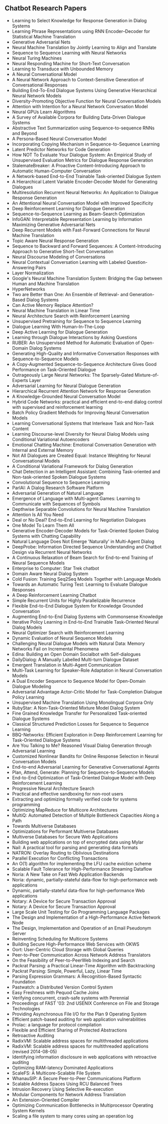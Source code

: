 <h2> Chatbot Research Papers </h2>




<ul>

                             

 <li><a target="_blank" href="https://github.com/manjunath5496/Chatbot-Research-Papers/blob/master/chat (1).pdf" style="text-decoration:none;">Learning to Select Knowledge for Response Generation in Dialog Systems</a></li>

 <li><a target="_blank" href="https://github.com/manjunath5496/Chatbot-Research-Papers/blob/master/chat (2).pdf" style="text-decoration:none;">Learning Phrase Representations using RNN Encoder–Decoder for Statistical Machine Translation</a></li>

<li><a target="_blank" href="https://github.com/manjunath5496/Chatbot-Research-Papers/blob/master/chat (3).pdf" style="text-decoration:none;">Generative Adversarial Nets</a></li>
 <li><a target="_blank" href="https://github.com/manjunath5496/Chatbot-Research-Papers/blob/master/chat (4).pdf" style="text-decoration:none;">Neural Machine Translation by Jointly Learning to Align and Translate</a></li>                              
<li><a target="_blank" href="https://github.com/manjunath5496/Chatbot-Research-Papers/blob/master/chat (5).pdf" style="text-decoration:none;">Sequence to Sequence Learning
with Neural Networks</a></li>
<li><a target="_blank" href="https://github.com/manjunath5496/Chatbot-Research-Papers/blob/master/chat (6).pdf" style="text-decoration:none;">Neural Turing Machines</a></li>
 <li><a target="_blank" href="https://github.com/manjunath5496/Chatbot-Research-Papers/blob/master/chat (7).pdf" style="text-decoration:none;">Neural Responding Machine for Short-Text Conversation</a></li>

 <li><a target="_blank" href="https://github.com/manjunath5496/Chatbot-Research-Papers/blob/master/chat (8).pdf" style="text-decoration:none;"> Learning to Transduce with Unbounded Memory </a></li>
   <li><a target="_blank" href="https://github.com/manjunath5496/Chatbot-Research-Papers/blob/master/chat (9).pdf" style="text-decoration:none;">A Neural Conversational Model</a></li>
  
   
 <li><a target="_blank" href="https://github.com/manjunath5496/Chatbot-Research-Papers/blob/master/chat (10).pdf" style="text-decoration:none;">A Neural Network Approach to
Context-Sensitive Generation of Conversational Responses </a></li>                              
<li><a target="_blank" href="https://github.com/manjunath5496/Chatbot-Research-Papers/blob/master/chat (11).pdf" style="text-decoration:none;">Building End-To-End Dialogue Systems Using Generative Hierarchical Neural Network Models</a></li>
<li><a target="_blank" href="https://github.com/manjunath5496/Chatbot-Research-Papers/blob/master/chat (12).pdf" style="text-decoration:none;">Diversity-Promoting Objective Function for Neural Conversation Models</a></li>
<li><a target="_blank" href="https://github.com/manjunath5496/Chatbot-Research-Papers/blob/master/chat (13).pdf" style="text-decoration:none;">Attention with Intention for a Neural Network Conversation Model</a></li>

<li><a target="_blank" href="https://github.com/manjunath5496/Chatbot-Research-Papers/blob/master/chat (14).pdf" style="text-decoration:none;">Neural GPUs Learn Algorithms</a></li>
                              
<li><a target="_blank" href="https://github.com/manjunath5496/Chatbot-Research-Papers/blob/master/chat (15).pdf" style="text-decoration:none;">A Survey of Available Corpora for Building Data-Driven Dialogue Systems</a></li>

<li><a target="_blank" href="https://github.com/manjunath5496/Chatbot-Research-Papers/blob/master/chat (16).pdf" style="text-decoration:none;">Abstractive Text Summarization using Sequence-to-sequence RNNs and Beyond</a></li>

  <li><a target="_blank" href="https://github.com/manjunath5496/Chatbot-Research-Papers/blob/master/chat (17).pdf" style="text-decoration:none;">A Persona-Based Neural Conversation Model</a></li>   
  
<li><a target="_blank" href="https://github.com/manjunath5496/Chatbot-Research-Papers/blob/master/chat (18).pdf" style="text-decoration:none;">Incorporating Copying Mechanism in Sequence-to-Sequence Learning</a></li> 

  
<li><a target="_blank" href="https://github.com/manjunath5496/Chatbot-Research-Papers/blob/master/chat (19).pdf" style="text-decoration:none;">Latent Predictor Networks for Code Generation</a></li> 

<li><a target="_blank" href="https://github.com/manjunath5496/Chatbot-Research-Papers/blob/master/chat (20).pdf" style="text-decoration:none;">How NOT To Evaluate Your Dialogue System: An Empirical Study of Unsupervised Evaluation Metrics for Dialogue Response Generation</a></li>

<li><a target="_blank" href="https://github.com/manjunath5496/Chatbot-Research-Papers/blob/master/chat (21).pdf" style="text-decoration:none;">StalemateBreaker: A Proactive Content-Introducing Approach to Automatic Human-Computer Conversation</a></li>
<li><a target="_blank" href="https://github.com/manjunath5496/Chatbot-Research-Papers/blob/master/chat (22).pdf" style="text-decoration:none;">A Network-based End-to-End Trainable Task-oriented Dialogue System</a></li> 
 <li><a target="_blank" href="https://github.com/manjunath5496/Chatbot-Research-Papers/blob/master/chat (23).pdf" style="text-decoration:none;">A Hierarchical Latent Variable Encoder-Decoder Model for Generating Dialogues</a></li> 
 

   <li><a target="_blank" href="https://github.com/manjunath5496/Chatbot-Research-Papers/blob/master/chat (24).pdf" style="text-decoration:none;">Multiresolution Recurrent Neural Networks: An Application to Dialogue Response Generation</a></li>
 
   <li><a target="_blank" href="https://github.com/manjunath5496/Chatbot-Research-Papers/blob/master/chat (25).pdf" style="text-decoration:none;">An Attentional Neural Conversation Model with Improved Specificity</a></li>                              
 <li><a target="_blank" href="https://github.com/manjunath5496/Chatbot-Research-Papers/blob/master/chat (26).pdf" style="text-decoration:none;">Deep Reinforcement Learning for Dialogue Generation</a></li>
 <li><a target="_blank" href="https://github.com/manjunath5496/Chatbot-Research-Papers/blob/master/chat (27).pdf" style="text-decoration:none;">Sequence-to-Sequence Learning
as Beam-Search Optimization</a></li>
   
 
   <li><a target="_blank" href="https://github.com/manjunath5496/Chatbot-Research-Papers/blob/master/chat (28).pdf" style="text-decoration:none;">InfoGAN: Interpretable Representation Learning by Information Maximizing Generative Adversarial Nets</a></li>
 
   <li><a target="_blank" href="https://github.com/manjunath5496/Chatbot-Research-Papers/blob/master/chat (29).pdf" style="text-decoration:none;">Deep Recurrent Models with Fast-Forward Connections for Neural Machine Translation </a></li>                              

  <li><a target="_blank" href="https://github.com/manjunath5496/Chatbot-Research-Papers/blob/master/chat (30).pdf" style="text-decoration:none;">Topic Aware Neural Response Generation</a></li>
 
   <li><a target="_blank" href="https://github.com/manjunath5496/Chatbot-Research-Papers/blob/master/chat (31).pdf" style="text-decoration:none;">Sequence to Backward and Forward Sequences: A Content-Introducing Approach to Generative Short-Text Conversation</a></li> 
    <li><a target="_blank" href="https://github.com/manjunath5496/Chatbot-Research-Papers/blob/master/chat (32).pdf" style="text-decoration:none;">Neural Discourse Modeling of Conversations</a></li> 

   <li><a target="_blank" href="https://github.com/manjunath5496/Chatbot-Research-Papers/blob/master/chat (33).pdf" style="text-decoration:none;">Neural Contextual Conversation Learning with Labeled Question-Answering Pairs</a></li>                              

  <li><a target="_blank" href="https://github.com/manjunath5496/Chatbot-Research-Papers/blob/master/chat (34).pdf" style="text-decoration:none;">Layer Normalization</a></li> 
 
  <li><a target="_blank" href="https://github.com/manjunath5496/Chatbot-Research-Papers/blob/master/chat (35).pdf" style="text-decoration:none;">Google's Neural Machine Translation System: Bridging the Gap between Human and Machine Translation</a></li> 

  <li><a target="_blank" href="https://github.com/manjunath5496/Chatbot-Research-Papers/blob/master/chat (36).pdf" style="text-decoration:none;">HyperNetworks</a></li> 
 
<li><a target="_blank" href="https://github.com/manjunath5496/Chatbot-Research-Papers/blob/master/chat (37).pdf" style="text-decoration:none;">Two are Better than One:
An Ensemble of Retrieval- and Generation-Based Dialog Systems</a></li>
 <li><a target="_blank" href="https://github.com/manjunath5496/Chatbot-Research-Papers/blob/master/chat (38).pdf" style="text-decoration:none;">Can Active Memory Replace Attention?</a></li>
<li><a target="_blank" href="https://github.com/manjunath5496/Chatbot-Research-Papers/blob/master/chat (39).pdf" style="text-decoration:none;">Neural Machine Translation in Linear Time</a></li>
 <li><a target="_blank" href="https://github.com/manjunath5496/Chatbot-Research-Papers/blob/master/chat (40).pdf" style="text-decoration:none;">Neural Architecture Search with Reinforcement Learning</a></li>                              
<li><a target="_blank" href="https://github.com/manjunath5496/Chatbot-Research-Papers/blob/master/chat (41).pdf" style="text-decoration:none;">Unsupervised Pretraining for Sequence to Sequence Learning</a></li>
<li><a target="_blank" href="https://github.com/manjunath5496/Chatbot-Research-Papers/blob/master/chat (42).pdf" style="text-decoration:none;">Dialogue Learning With Human-In-The-Loop</a></li>
 
  <li><a target="_blank" href="https://github.com/manjunath5496/Chatbot-Research-Papers/blob/master/chat (43).pdf" style="text-decoration:none;">Deep Active Learning for Dialogue Generation</a></li>
 <li><a target="_blank" href="https://github.com/manjunath5496/Chatbot-Research-Papers/blob/master/chat (44).pdf" style="text-decoration:none;">
Learning through Dialogue Interactions by Asking Questions</a></li>
   <li><a target="_blank" href="https://github.com/manjunath5496/Chatbot-Research-Papers/blob/master/chat (45).pdf" style="text-decoration:none;">RUBER: An Unsupervised Method for Automatic Evaluation of Open-Domain Dialog Systems</a></li>  
   
<li><a target="_blank" href="https://github.com/manjunath5496/Chatbot-Research-Papers/blob/master/chat (46).pdf" style="text-decoration:none;">Generating High-Quality and Informative Conversation Responses with Sequence-to-Sequence Models</a></li> 
                             
<li><a target="_blank" href="https://github.com/manjunath5496/Chatbot-Research-Papers/blob/master/chat (47).pdf" style="text-decoration:none;">A Copy-Augmented Sequence-to-Sequence Architecture Gives Good Performance on Task-Oriented Dialogue</a></li>
<li><a target="_blank" href="https://github.com/manjunath5496/Chatbot-Research-Papers/blob/master/chat (48).pdf" style="text-decoration:none;">Outrageously Large Neural Networks: The Sparsely-Gated Mixture-of-Experts Layer</a></li>

<li><a target="_blank" href="https://github.com/manjunath5496/Chatbot-Research-Papers/blob/master/chat (49).pdf" style="text-decoration:none;">Adversarial Learning for Neural Dialogue Generation</a></li>
                              
<li><a target="_blank" href="https://github.com/manjunath5496/Chatbot-Research-Papers/blob/master/chat (50).pdf" style="text-decoration:none;">Hierarchical Recurrent Attention Network for Response Generation</a></li>
<li><a target="_blank" href="https://github.com/manjunath5496/Chatbot-Research-Papers/blob/master/chat (51).pdf" style="text-decoration:none;">A Knowledge-Grounded Neural Conversation Model </a></li>
<li><a target="_blank" href="https://github.com/manjunath5496/Chatbot-Research-Papers/blob/master/chat (52).pdf" style="text-decoration:none;">Hybrid Code Networks: practical and efficient end-to-end dialog control with supervised and reinforcement learning</a></li>

<li><a target="_blank" href="https://github.com/manjunath5496/Chatbot-Research-Papers/blob/master/chat (53).pdf" style="text-decoration:none;">Batch Policy Gradient Methods for Improving Neural Conversation Models</a></li>
 
<li><a target="_blank" href="https://github.com/manjunath5496/Chatbot-Research-Papers/blob/master/chat (54).pdf" style="text-decoration:none;">Learning Conversational Systems that Interleave Task and Non-Task Content </a></li>

<li><a target="_blank" href="https://github.com/manjunath5496/Chatbot-Research-Papers/blob/master/chat (55).pdf" style="text-decoration:none;">Learning Discourse-level Diversity for Neural Dialog Models using Conditional Variational Autoencoders</a></li>
 
  <li><a target="_blank" href="https://github.com/manjunath5496/Chatbot-Research-Papers/blob/master/chat (56).pdf" style="text-decoration:none;">Emotional Chatting Machine: Emotional Conversation Generation with Internal and External Memory </a></li>                              

  <li><a target="_blank" href="https://github.com/manjunath5496/Chatbot-Research-Papers/blob/master/chat (57).pdf" style="text-decoration:none;">Not All Dialogues are Created Equal: Instance Weighting for Neural Conversational Models</a></li>
 
   <li><a target="_blank" href="https://github.com/manjunath5496/Chatbot-Research-Papers/blob/master/chat (58).pdf" style="text-decoration:none;">A Conditional Variational Framework for Dialog Generation</a></li>
    <li><a target="_blank" href="https://github.com/manjunath5496/Chatbot-Research-Papers/blob/master/chat (59).pdf" style="text-decoration:none;">Chat Detection in an Intelligent Assistant: Combining Task-oriented and Non-task-oriented Spoken Dialogue Systems</a></li>
 
  <li><a target="_blank" href="https://github.com/manjunath5496/Chatbot-Research-Papers/blob/master/chat (60).pdf" style="text-decoration:none;">Convolutional Sequence to Sequence Learning </a></li>
 
   <li><a target="_blank" href="https://github.com/manjunath5496/Chatbot-Research-Papers/blob/master/chat (61).pdf" style="text-decoration:none;">ParlAI: A Dialog Research Software Platform</a></li>
 
   <li><a target="_blank" href="https://github.com/manjunath5496/Chatbot-Research-Papers/blob/master/chat (62).pdf" style="text-decoration:none;">Adversarial Generation of Natural Language</a></li>
 
   <li><a target="_blank" href="https://github.com/manjunath5496/Chatbot-Research-Papers/blob/master/chat (63).pdf" style="text-decoration:none;">Emergence of Language with Multi-agent Games: Learning to Communicate with Sequences of Symbols</a></li>                              

  <li><a target="_blank" href="https://github.com/manjunath5496/Chatbot-Research-Papers/blob/master/chat (64).pdf" style="text-decoration:none;">Depthwise Separable Convolutions for Neural Machine Translation</a></li>
 
   <li><a target="_blank" href="https://github.com/manjunath5496/Chatbot-Research-Papers/blob/master/chat (65).pdf" style="text-decoration:none;">Attention Is All You Need </a></li> 

   <li><a target="_blank" href="https://github.com/manjunath5496/Chatbot-Research-Papers/blob/master/chat (66).pdf" style="text-decoration:none;">Deal or No Deal? End-to-End Learning for Negotiation Dialogues</a></li> 
 
   <li><a target="_blank" href="https://github.com/manjunath5496/Chatbot-Research-Papers/blob/master/chat (67).pdf" style="text-decoration:none;">One Model To Learn Them All</a></li>                              

  <li><a target="_blank" href="https://github.com/manjunath5496/Chatbot-Research-Papers/blob/master/chat (68).pdf" style="text-decoration:none;">Generative Encoder-Decoder Models for Task-Oriented Spoken Dialog Systems with Chatting Capability</a></li> 
 
  
   <li><a target="_blank" href="https://github.com/manjunath5496/Chatbot-Research-Papers/blob/master/chat (69).pdf" style="text-decoration:none;">Natural Language Does Not Emerge 'Naturally' in Multi-Agent Dialog</a></li>                              

  <li><a target="_blank" href="https://github.com/manjunath5496/Chatbot-Research-Papers/blob/master/chat (70).pdf" style="text-decoration:none;">DeepProbe: Information Directed Sequence Understanding and Chatbot Design via Recurrent Neural Networks</a></li> 
  
 
 <li><a target="_blank" href="https://github.com/manjunath5496/Chatbot-Research-Papers/blob/master/chat (71).pdf" style="text-decoration:none;">A Continuous Relaxation of Beam Search for End-to-end Training of Neural Sequence Models</a></li>
 
 <li><a target="_blank" href="https://github.com/manjunath5496/Chatbot-Research-Papers/blob/master/chat (72).pdf" style="text-decoration:none;">Enterprise to Computer: Star Trek chatbot</a></li> 
 
 
 <li><a target="_blank" href="https://github.com/manjunath5496/Chatbot-Research-Papers/blob/master/chat (73).pdf" style="text-decoration:none;">Domain Aware Neural Dialog System</a></li>
  <li><a target="_blank" href="https://github.com/manjunath5496/Chatbot-Research-Papers/blob/master/chat (74).pdf" style="text-decoration:none;">Cold Fusion: Training Seq2Seq Models Together with Language Models</a></li>
    <li><a target="_blank" href="https://github.com/manjunath5496/Chatbot-Research-Papers/blob/master/chat (75).pdf" style="text-decoration:none;">Towards an Automatic Turing Test: Learning to Evaluate Dialogue Responses</a></li>                        
<li><a target="_blank" href="https://github.com/manjunath5496/Chatbot-Research-Papers/blob/master/chat (76).pdf" style="text-decoration:none;">A Deep Reinforcement Learning Chatbot</a></li>

 <li><a target="_blank" href="https://github.com/manjunath5496/Chatbot-Research-Papers/blob/master/chat (77).pdf" style="text-decoration:none;">Simple Recurrent Units for Highly Parallelizable Recurrence</a></li> 
 
 
 <li><a target="_blank" href="https://github.com/manjunath5496/Chatbot-Research-Papers/blob/master/chat (78).pdf" style="text-decoration:none;">Flexible End-to-End Dialogue System for Knowledge Grounded Conversation</a></li>
  <li><a target="_blank" href="https://github.com/manjunath5496/Chatbot-Research-Papers/blob/master/chat (79).pdf" style="text-decoration:none;">Augmenting End-to-End Dialog Systems with Commonsense Knowledge</a></li>


 <li><a target="_blank" href="https://github.com/manjunath5496/Chatbot-Research-Papers/blob/master/chat (80).pdf" style="text-decoration:none;">Iterative Policy Learning in End-to-End Trainable Task-Oriented Neural Dialog Models</a></li> 
 
 
 <li><a target="_blank" href="https://github.com/manjunath5496/Chatbot-Research-Papers/blob/master/chat (81).pdf" style="text-decoration:none;">Neural Optimizer Search with Reinforcement Learning</a></li>
  <li><a target="_blank" href="https://github.com/manjunath5496/Chatbot-Research-Papers/blob/master/chat (82).pdf" style="text-decoration:none;">Dynamic Evaluation of Neural Sequence Models</a></li>

 <li><a target="_blank" href="https://github.com/manjunath5496/Chatbot-Research-Papers/blob/master/chat (83).pdf" style="text-decoration:none;">Challenging Neural Dialogue Models with Natural Data: Memory Networks Fail on Incremental Phenomena</a></li>
  <li><a target="_blank" href="https://github.com/manjunath5496/Chatbot-Research-Papers/blob/master/chat (84).pdf" style="text-decoration:none;">Edina: Building an Open Domain Socialbot with Self-dialogues</a></li>

 <li><a target="_blank" href="https://github.com/manjunath5496/Chatbot-Research-Papers/blob/master/chat (85).pdf" style="text-decoration:none;">DailyDialog: A Manually Labelled Multi-turn Dialogue Dataset</a></li>
  <li><a target="_blank" href="https://github.com/manjunath5496/Chatbot-Research-Papers/blob/master/chat (86).pdf" style="text-decoration:none;">
Emergent Translation in Multi-Agent Communication</a></li>

 <li><a target="_blank" href="https://github.com/manjunath5496/Chatbot-Research-Papers/blob/master/chat (87).pdf" style="text-decoration:none;">Multi-Task Learning for Speaker-Role Adaptation in Neural Conversation Models</a></li>
  <li><a target="_blank" href="https://github.com/manjunath5496/Chatbot-Research-Papers/blob/master/chat (88).pdf" style="text-decoration:none;">A Dual Encoder Sequence to Sequence Model for Open-Domain Dialogue Modeling</a></li>
  <li><a target="_blank" href="https://github.com/manjunath5496/Chatbot-Research-Papers/blob/master/chat (89).pdf" style="text-decoration:none;">Adversarial Advantage Actor-Critic Model for Task-Completion Dialogue Policy Learning</a></li>
  
  
  <li><a target="_blank" href="https://github.com/manjunath5496/Chatbot-Research-Papers/blob/master/chat (90).pdf" style="text-decoration:none;"> Unsupervised Machine Translation Using Monolingual Corpora Only</a></li>
  <li><a target="_blank" href="https://github.com/manjunath5496/Chatbot-Research-Papers/blob/master/chat (91).pdf" style="text-decoration:none;">RubyStar: A Non-Task-Oriented Mixture Model Dialog System</a></li>

 <li><a target="_blank" href="https://github.com/manjunath5496/Chatbot-Research-Papers/blob/master/chat (92).pdf" style="text-decoration:none;">Fine Grained Knowledge Transfer for Personalized Task-oriented Dialogue Systems</a></li>
  <li><a target="_blank" href="https://github.com/manjunath5496/Chatbot-Research-Papers/blob/master/chat (93).pdf" style="text-decoration:none;"> Classical Structured Prediction Losses for Sequence to Sequence Learning</a></li>
  <li><a target="_blank" href="https://github.com/manjunath5496/Chatbot-Research-Papers/blob/master/chat (94).pdf" style="text-decoration:none;">BBQ-Networks: Efficient Exploration in Deep Reinforcement Learning for Task-Oriented Dialogue Systems</a></li> 
  
   <li><a target="_blank" href="https://github.com/manjunath5496/Chatbot-Research-Papers/blob/master/chat (95).pdf" style="text-decoration:none;">Are You Talking to Me? Reasoned Visual Dialog Generation through Adversarial Learning</a></li>  
  
<li><a target="_blank" href="https://github.com/manjunath5496/Chatbot-Research-Papers/blob/master/chat (96).pdf" style="text-decoration:none;">Customized Nonlinear Bandits for Online Response Selection in Neural Conversation Models</a></li> 
  
  
<li><a target="_blank" href="https://github.com/manjunath5496/Chatbot-Research-Papers/blob/master/chat (97).pdf" style="text-decoration:none;">End-to-end Adversarial Learning for Generative Conversational Agents</a></li>


 <li><a target="_blank" href="https://github.com/manjunath5496/Chatbot-Research-Papers/blob/master/chat (98).pdf" style="text-decoration:none;">Plan, Attend, Generate:
Planning for Sequence-to-Sequence Models</a></li> 
  
   <li><a target="_blank" href="https://github.com/manjunath5496/Chatbot-Research-Papers/blob/master/chat (99).pdf" style="text-decoration:none;">End-to-End Optimization of Task-Oriented Dialogue Model with Deep Reinforcement Learning</a></li>  
  
<li><a target="_blank" href="https://github.com/manjunath5496/Chatbot-Research-Papers/blob/master/chat (100).pdf" style="text-decoration:none;">Progressive Neural Architecture Search</a></li>  
  
 <li><a target="_blank" href="https://github.com/manjunath5496/Chatbot-Research-Papers/blob/master/chat (101).pdf" style="text-decoration:none;">Practical and effective sandboxing for non-root users</a></li> 
  
   <li><a target="_blank" href="https://github.com/manjunath5496/Chatbot-Research-Papers/blob/master/chat (102).pdf" style="text-decoration:none;">Extracting and optimizing formally verified code for systems programming</a></li> 
  
   
 <li><a target="_blank" href="https://github.com/manjunath5496/Chatbot-Research-Papers/blob/master/chat (103).pdf" style="text-decoration:none;">Optimizing MapReduce for Multicore Architectures </a></li> 
  
   <li><a target="_blank" href="https://github.com/manjunath5496/Chatbot-Research-Papers/blob/master/chat (104).pdf" style="text-decoration:none;">MultiQ: Automated Detection of
Multiple Bottleneck Capacities Along a Path</a></li>  
   
 <li><a target="_blank" href="https://github.com/manjunath5496/Chatbot-Research-Papers/blob/master/chat (105).pdf" style="text-decoration:none;">Towards Multiverse Databases</a></li> 
 
<li><a target="_blank" href="https://github.com/manjunath5496/Chatbot-Research-Papers/blob/master/chat (106).pdf" style="text-decoration:none;">Optimizations for Performant Multiverse Databases</a></li> 
  
   <li><a target="_blank" href="https://github.com/manjunath5496/Chatbot-Research-Papers/blob/master/chat (107).pdf" style="text-decoration:none;">Multiverse Databases for Secure Web Applications</a></li> 
  
   
 <li><a target="_blank" href="https://github.com/manjunath5496/Chatbot-Research-Papers/blob/master/chat (108).pdf" style="text-decoration:none;">Building web applications on top of encrypted data using Mylar</a></li> 
  
   <li><a target="_blank" href="https://github.com/manjunath5496/Chatbot-Research-Papers/blob/master/chat (109).pdf" style="text-decoration:none;">Nail: A practical tool for parsing and generating data formats</a></li>  
   
 <li><a target="_blank" href="https://github.com/manjunath5496/Chatbot-Research-Papers/blob/master/chat (110).pdf" style="text-decoration:none;">NATRON: Overlay Routing to Oblivious Destinations </a></li>  
   
<li><a target="_blank" href="https://github.com/manjunath5496/Chatbot-Research-Papers/blob/master/chat (111).pdf" style="text-decoration:none;">Parallel Execution for Conflicting Transactions</a></li> 
  
   
 <li><a target="_blank" href="https://github.com/manjunath5496/Chatbot-Research-Papers/blob/master/chat (112).pdf" style="text-decoration:none;">An O(1) algorithm for implementing the LFU
cache eviction scheme</a></li> 
  
   <li><a target="_blank" href="https://github.com/manjunath5496/Chatbot-Research-Papers/blob/master/chat (113).pdf" style="text-decoration:none;">Scalable Fault Tolerance for High-Performance Streaming Dataflow</a></li>  
   
<li><a target="_blank" href="https://github.com/manjunath5496/Chatbot-Research-Papers/blob/master/chat (114).pdf" style="text-decoration:none;">Noria: A New Take on Fast Web Application Backends</a></li>
 <li><a target="_blank" href="https://github.com/manjunath5496/Chatbot-Research-Papers/blob/master/chat (115).pdf" style="text-decoration:none;">Noria: dynamic, partially-stateful data-flow
for high-performance web applications</a></li>  
   
 <li><a target="_blank" href="https://github.com/manjunath5496/Chatbot-Research-Papers/blob/master/chat (116).pdf" style="text-decoration:none;">Dynamic, partially-stateful data-flow for
high-performance Web applications</a></li>   
   
   <li><a target="_blank" href="https://github.com/manjunath5496/Chatbot-Research-Papers/blob/master/chat (117).pdf" style="text-decoration:none;">Notary: A Device for Secure Transaction Approval</a></li>  
   
 <li><a target="_blank" href="https://github.com/manjunath5496/Chatbot-Research-Papers/blob/master/chat (118).pdf" style="text-decoration:none;">Notary: A Device for Secure Transaction Approval</a></li>  
   
  <li><a target="_blank" href="https://github.com/manjunath5496/Chatbot-Research-Papers/blob/master/chat (119).pdf" style="text-decoration:none;">Large Scale Unit Testing for Go Programming Language Packages</a></li> 
  
   <li><a target="_blank" href="https://github.com/manjunath5496/Chatbot-Research-Papers/blob/master/chat (120).pdf" style="text-decoration:none;">The Design and Implementation of a
High-Performance Active Network Node</a></li>  
   
 <li><a target="_blank" href="https://github.com/manjunath5496/Chatbot-Research-Papers/blob/master/chat (121).pdf" style="text-decoration:none;">The Design, Implementation and Operation
of an Email Pseudonym Server</a></li>   
   
   <li><a target="_blank" href="https://github.com/manjunath5496/Chatbot-Research-Papers/blob/master/chat (122).pdf" style="text-decoration:none;">Reinventing Scheduling for Multicore Systems </a></li>  
     
<li><a target="_blank" href="https://github.com/manjunath5496/Chatbot-Research-Papers/blob/master/chat (123).pdf" style="text-decoration:none;">Building Secure High-Performance Web Services with OKWS</a></li>  
   
 <li><a target="_blank" href="https://github.com/manjunath5496/Chatbot-Research-Papers/blob/master/chat (124).pdf" style="text-decoration:none;">Oort: User-Centric Cloud Storage with Global Queries</a></li>   
   
   <li><a target="_blank" href="https://github.com/manjunath5496/Chatbot-Research-Papers/blob/master/chat (125).pdf" style="text-decoration:none;">Peer-to-Peer Communication Across Network Address Translators</a></li>   
   
   <li><a target="_blank" href="https://github.com/manjunath5496/Chatbot-Research-Papers/blob/master/chat (126).pdf" style="text-decoration:none;">On the Feasibility of Peer-to-PeerWeb Indexing and Search</a></li> 
   
<li><a target="_blank" href="https://github.com/manjunath5496/Chatbot-Research-Papers/blob/master/chat (127).pdf" style="text-decoration:none;">Packrat Parsing:
a Practical Linear-Time Algorithm with Backtracking</a></li>  
   
 <li><a target="_blank" href="https://github.com/manjunath5496/Chatbot-Research-Papers/blob/master/chat (128).pdf" style="text-decoration:none;">Packrat Parsing:
Simple, Powerful, Lazy, Linear Time</a></li>   
   
   <li><a target="_blank" href="https://github.com/manjunath5496/Chatbot-Research-Papers/blob/master/chat (129).pdf" style="text-decoration:none;">Parsing Expression Grammars:
A Recognition-Based Syntactic Foundation</a></li>   
   
   <li><a target="_blank" href="https://github.com/manjunath5496/Chatbot-Research-Papers/blob/master/chat (130).pdf" style="text-decoration:none;">Pastwatch: a Distributed Version Control System </a></li>    
   
<li><a target="_blank" href="https://github.com/manjunath5496/Chatbot-Research-Papers/blob/master/chat (131).pdf" style="text-decoration:none;">Easy Freshness with Pequod Cache Joins</a></li>   
   
   <li><a target="_blank" href="https://github.com/manjunath5496/Chatbot-Research-Papers/blob/master/chat (132).pdf" style="text-decoration:none;">Verifying concurrent, crash-safe systems with Perennial</a></li>   
   
 <li><a target="_blank" href="https://github.com/manjunath5496/Chatbot-Research-Papers/blob/master/chat (133).pdf" style="text-decoration:none;">Proceedings of FAST '03: 2nd USENIX Conference on
File and Storage Technologies</a></li>     
   
 
 <li><a target="_blank" href="https://github.com/manjunath5496/Chatbot-Research-Papers/blob/master/chat (134).pdf" style="text-decoration:none;">Providing Asynchronous File I/O
for the Plan 9 Operating System</a></li>

 <li><a target="_blank" href="https://github.com/manjunath5496/Chatbot-Research-Papers/blob/master/chat (135).pdf" style="text-decoration:none;">Efficient patch-based auditing for web application vulnerabilities</a></li>

<li><a target="_blank" href="https://github.com/manjunath5496/Chatbot-Research-Papers/blob/master/chat (136).pdf" style="text-decoration:none;">Prolac: a language for protocol compilation</a></li>
 <li><a target="_blank" href="https://github.com/manjunath5496/Chatbot-Research-Papers/blob/master/chat (137).pdf" style="text-decoration:none;">Flexible and Efficient Sharing of Protected Abstractions</a></li>                              
<li><a target="_blank" href="https://github.com/manjunath5496/Chatbot-Research-Papers/blob/master/chat (138).pdf" style="text-decoration:none;">Retroactive Auditing</a></li>
<li><a target="_blank" href="https://github.com/manjunath5496/Chatbot-Research-Papers/blob/master/chat (139).pdf" style="text-decoration:none;">RadixVM: Scalable address spaces for multithreaded applications</a></li>
 <li><a target="_blank" href="https://github.com/manjunath5496/Chatbot-Research-Papers/blob/master/chat (140).pdf" style="text-decoration:none;">RadixVM: Scalable address spaces for multithreaded applications (revised 2014-08-05)</a></li>

 <li><a target="_blank" href="https://github.com/manjunath5496/Chatbot-Research-Papers/blob/master/chat (141).pdf" style="text-decoration:none;"> Identifying information disclosure in web applications with retroactive auditing</a></li>
   <li><a target="_blank" href="https://github.com/manjunath5496/Chatbot-Research-Papers/blob/master/chat (142).pdf" style="text-decoration:none;">Optimizing RAM-latency Dominated Applications</a></li>                             
 <li><a target="_blank" href="https://github.com/manjunath5496/Chatbot-Research-Papers/blob/master/chat (143).pdf" style="text-decoration:none;">ScaleFS: A Multicore-Scalable File System</a></li>                              
<li><a target="_blank" href="https://github.com/manjunath5496/Chatbot-Research-Papers/blob/master/chat (144).pdf" style="text-decoration:none;">WhanauSIP: A Secure Peer-to-Peer
Communications Platform</a></li>
<li><a target="_blank" href="https://github.com/manjunath5496/Chatbot-Research-Papers/blob/master/chat (145).pdf" style="text-decoration:none;">Scalable Address Spaces Using RCU Balanced Trees</a></li>
<li><a target="_blank" href="https://github.com/manjunath5496/Chatbot-Research-Papers/blob/master/chat (146).pdf" style="text-decoration:none;">Intrusion Recovery Using Selective Re-execution</a></li>
                              
<li><a target="_blank" href="https://github.com/manjunath5496/Chatbot-Research-Papers/blob/master/chat (147).pdf" style="text-decoration:none;">Modular Components for Network Address Translation</a></li>

<li><a target="_blank" href="https://github.com/manjunath5496/Chatbot-Research-Papers/blob/master/chat (148).pdf" style="text-decoration:none;">An Extension-Oriented Compiler</a></li>

  <li><a target="_blank" href="https://github.com/manjunath5496/Chatbot-Research-Papers/blob/master/chat (149).pdf" style="text-decoration:none;">Optimizing Communication Bottlenecks in Multiprocessor Operating System Kernels</a></li>   
  
<li><a target="_blank" href="https://github.com/manjunath5496/Chatbot-Research-Papers/blob/master/chat (150).pdf" style="text-decoration:none;">Scaling a file system to many cores
using an operation log</a></li> 

</ul>
  
  
  
